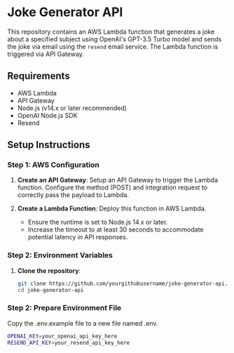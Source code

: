 # Joke Generator API

This repository contains an AWS Lambda function that generates a joke about a specified subject using OpenAI's GPT-3.5 Turbo model and sends the joke via email using the `resend` email service. The Lambda function is triggered via API Gateway.

## Requirements

- AWS Lambda
- API Gateway
- Node.js (v14.x or later recommended)
- OpenAI Node.js SDK
- Resend

## Setup Instructions

### Step 1: AWS Configuration

1. **Create an API Gateway**: Setup an API Gateway to trigger the Lambda function. Configure the method (POST) and integration request to correctly pass the payload to Lambda.
   
2. **Create a Lambda Function**: Deploy this function in AWS Lambda.
   - Ensure the runtime is set to Node.js 14.x or later.
   - Increase the timeout to at least 30 seconds to accommodate potential latency in API responses.

### Step 2: Environment Variables

1. **Clone the repository**:
   ```bash
   git clone https://github.com/yourgithubusername/joke-generator-api.git
   cd joke-generator-api

### Step 2: Prepare Environment File
Copy the .env.example file to a new file named .env.
```bash
OPENAI_KEY=your_openai_api_key_here
RESEND_API_KEY=your_resend_api_key_here
